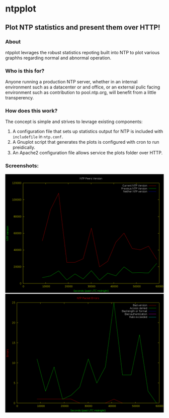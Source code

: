 # ntpplot
## Plot NTP statistics and present them over HTTP!

### About
ntpplot levrages the robust statistics repoting built into NTP to plot various
graphhs regarding normal and abnormal operation.

### Who is this for?
Anyone running a production NTP server, whether in an internal environment such
as a datacenter or and office, or an external pulic facing environment such as
contribution to pool.ntp.org, will benefit from a little transperency.

### How does this work?
The concept is simple and strives to levrage existing components:
1. A configuration file that sets up statistics output for NTP is included with
`includefile` in `ntp.conf`.
2. A Gnuplot script that generates the plots is configured with cron to run
preidically.
3. An Apache2 configuration file allows service the plots folder over HTTP.

### Screenshots:
![NTP Peer Versions](screenshots/sys_ntp_versions.png "NTP Peer Versions")
![NTP Packet Errors](screenshots/sys_packet_errors.png "NTP Peer Versions")
